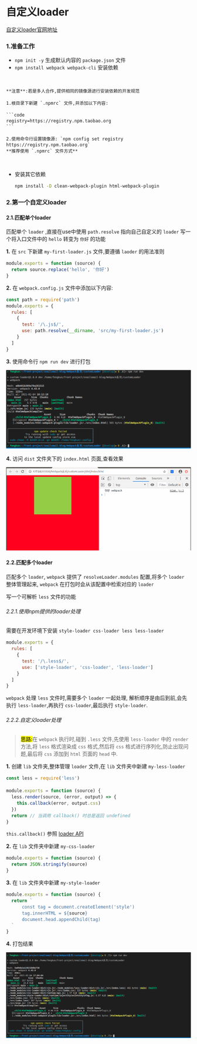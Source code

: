 # 自定义loader

[自定义loader官网地址](https://v4.webpack.docschina.org/contribute/writing-a-loader)

### 1.准备工作

  - `npm init -y` 生成默认内容的 `package.json` 文件
  - `npm install webpack webpack-cli` 安装依赖
  <br/>

    **注意**:若是多人合作,提供相同的镜像源进行安装依赖的开发规范

    1.根目录下新建 `.npmrc` 文件,并添加以下内容:

    ```code
    registry=https://registry.npm.taobao.org
    ```

    2.使用命令行设置镜像源: `npm config set registry https://registry.npm.taobao.org`
    **推荐使用 `.npmrc` 文件方式**
  <br/>

  - 安装其它依赖

    ```bash
    npm install -D clean-webpack-plugin html-webpack-plugin
    ```

  ### 2.第一个自定义loader

  #### 2.1.匹配单个loader

  匹配单个 `loader` ,直接在use中使用 `path.resolve` 指向自己自定义的 `loader`
  写一个将入口文件中的 `hello` 转变为 `你好` 的功能

  **1.** 在 `src` 下新建 `my-first-loader.js` 文件,要遵循 `laoder` 的用法准则

  ```javascript
  module.exports = function (source) {
    return source.replace('hello', '你好')
  }
  ```

  **2.** 在 `webpack.config.js` 文件中添加以下内容:

  ```javascript
  const path = require('path')
  module.exports = {
    rules: [
      {
        test: '/\.js$/',
        use: path.resolve(__dirname, 'src/my-first-loader.js')
      }
    ]
  }
  ```

  **3.** 使用命令行 `npm run dev` 进行打包

<center>

  ![firstloader](./imgs/firstloader打包.png)
</center>

  **4.** 访问 `dist` 文件夹下的 `index.html` 页面,查看效果

<center>

  ![firstloader](./imgs/firstloader.png)
</center>

  #### 2.2.匹配多个loader

  匹配多个 `loader`, `webpack` 提供了 `resolveLoader.modules` 配置,将多个 `loader` 整体管理起来, `webpack` 在打包时会从该配置中检索对应的 `loader`

  写一个可解析 `less` 文件的功能

  ###### 2.2.1.使用npm提供的loader处理

  需要在开发环境下安装 `style-loader css-loader less less-loader`

  ```javascript
  module.exports = {
    rules: [
      {
        test: '/\.less$/',
        use: ['style-loader', 'css-loader', 'less-loader']
      }
    ]
  }
  ```

  `webpack` 处理 `less` 文件时,需要多个 `loader` 一起处理, 解析顺序是由后到前,会先执行 `less-loader`,再执行 `css-loader`,最后执行 `style-loader`.

  ###### 2.2.2.自定义loader处理

  ><mark>思路:</mark>在 `webpack` 执行时,碰到 `.less` 文件,先使用 `less-loader` 中的 `render` 方法,将 `less` 格式渲染成 `css` 格式,然后将 `css` 格式进行序列化,防止出现问题,最后将 `css` 添加到 `html` 页面的 `head` 中.

  **1.** 创建 `lib` 文件夹,整体管理 `loader` 文件,在 `lib` 文件夹中新建 `my-less-loader`

  ```javascript
  const less = require('less')

  module.exports = function (source) {
    less.render(source, (error, output) => {
      this.callback(error, output.css)
    })
    return // 当调用 callback() 时总是返回 undefined
  }
  ```

  `this.callback()` 参照 [loader API](https://v4.webpack.docschina.org/api/loaders/)

  **2.** 在 `lib` 文件夹中新建 `my-css-loader`

  ```javascript
  module.exports = function (source) {
    return JSON.stringify(source)
  }
  ```

  **3.** 在 `lib` 文件夹中新建 `my-style-loader`

  ```javascript
  module.exports = function (source) {
    return `
        const tag = document.createElement('style')
        tag.innerHTML = ${source}
        document.head.appendChild(tag)
    `
  }
  ```

  **4.** 打包结果

<center>

  ![firstloader](./imgs/lessloader打包.png)
</center>